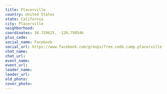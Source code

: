 ```yaml
---
title: Placerville
country: United States
state: California
city: Placerville
neighborhood: 
coordinates: 38.729625, -120.798546
plus_code:
social_name: Facebook
social_url: https://www.facebook.com/groups/free.code.camp.placerville
chat_name:
chat_url:
event_name:
event_url:
leader_name:
leader_url:
old_photo: 
cover_photo:
---
```

